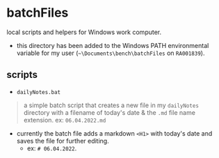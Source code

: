 # batchFiles

local scripts and helpers for Windows work computer.
- this directory has been added to the Windows PATH environmental variable for my user (`~\Documents\bench\batchFiles` on `RA001839`).

## scripts
- `dailyNotes.bat`
> a simple batch script that creates a new file in my `dailyNotes` directory with a filename of today's date & the `.md` file name extension. ex: `06.04.2022.md`
- currently the batch file adds a markdown `<H1>` with today's date and saves the file for further editing.
  - ex: `# 06.04.2022`.
